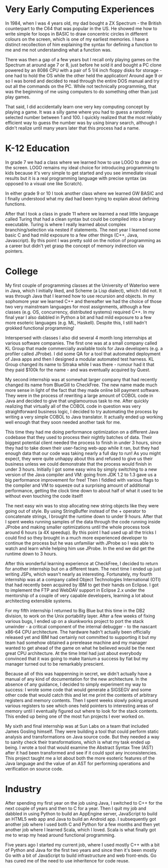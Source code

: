 # Very Early Computing Experiences

In 1984, when I was 4 years old, my dad bought a ZX Spectrum - the British counterpart to the C64 that was popular in the US.
He showed me how to write simple for loops in BASIC to draw concentric circles in different colours on the screen, which is
one of my earliest memories. I have a distinct recollection of him explaining the syntax for defining a function to me
and me not understanding what a function was.

There was then a gap of a few years but I recall only playing games on the Spectrum at around age 7 or 8, just before he sold
it and bought a PC clone powered by an 8086 CPU with a pair of 5 1/4 inch floppy disks for storage - one had to hold the OS
while the other held the application!
Around age 9 or so I was bored and decided to read through the entire DOS manual and try out all the commands on the PC.
While not technically programming, that was the beginning of me using computers to do something other than just play games.

That said, I did accidentally learn one very key computing concept by playing a game. It was a silly game where you had to
guess a randomly selected number between 1 and 100. I quickly realized that the most reliably efficient way to guess the
number was by using binary search, although I didn't realize until many years later that this process had a name.

# K-12 Education

In grade 7 we had a class where we learned how to use LOGO to draw on the screen. LOGO remains my ideal choice for
introducing programming to kids because it's very simple to get started and you see immediate visual results but it is a real
programming language with precise syntax (as opposed to a visual one like Scratch).

In either grade 9 or 10 I took another class where we learned GW BASIC and I finally understood what my dad had been trying 
to explain about defining functions. 

After that I took a class in grade 11 where we learned a neat little language called Turing that had a clean syntax but could
be compiled into a binary executable. Turing is where I really learned about complex branching/selection via nested if
statements.
The next year I learned some basic C and had mild exposure to a few other things (C++, Java, Javascript). By this point I was 
pretty sold on the notion of programming as a career but didn't yet grasp the concept of memory indirection via pointers.

# College

My first couple of programming classes at the University of Waterloo were in Java, which I initially liked, and Scheme
(a Lisp dialect), which I did not. It was through Java that I learned how to use recursion and objects.
In my sophomore year we learned C++ and thereafter we had the choice of those two very mainstream languages for most 
assignments, although a few classes (e.g. OS, concurrency, distributed systems) required C++.
In my final year I also dabbled in Python a bit and had mild exposure to a few more esoteric languages (e.g. ML, Haskell).
Despite this, I still hadn't grokked functional programming!

Interspersed with classes I also did several 4 month long internships at various software companies. The first one was at a 
small company called KL Group that made commercially available tools for Java developers (e.g. a profiler called JProbe).
I did some QA for a tool that automated deployment of Java apps and then I designed a modular automated test harness.
KL Group changed its name to Sitraka while I was there - rumour had it that they paid $100k for the name - and was eventually 
acquired by Quest.

My second internship was at somewhat larger company that had recently changed its name from BlueGill to CheckFree.
The new name made much more sense in light of the fact that they made online bill payment software. They were in the process 
of rewriting a large amount of COBOL code in Java and decided to give that unglamourous task to me. After quickly realizing
that virtually all of the COBOL code in question was very straightforward business logic, I decided to try automating the
process by writing a very simple COBOL to Java translator. It actually ended up working well enough that they soon needed 
another task for me.

This time they had me doing performance optimization on a different Java codebase that they used to process their nightly 
batches of data. Their biggest potential client needed the process to finish in under 3 hours, since they had to take down 
their user-facing web-app while it ran, but they had enough data that our code was taking nearly a full day to run! As you 
might expect, they were quite unhappy about this and refused to give us their business unless we could demonstrate that the 
process would finish in under 3 hours. Initially I got some easy wins by simply switching to a new version of the Java 
compiler and VM: going from JDK 1.2 to 1.3 gave us a big performance improvement for free! Then I fiddled with various 
flags to the compiler and VM to squeeze out a surprising amount of additional performance, getting the clock time down to 
about half of what it used to be without even touching the code itself!

The next easy win was to stop allocating new string objects like they were going out of style. By using StringBuffer instead of
the + operator to concatenate strings, I brought the runtime down to under 9 hours. After that I spent weeks running samples 
of the data through the code running inside JProbe and making smaller optimizations until the whole process took around 6 
hours (a 4X speedup). By this point I had used up all the tricks I could find so they brought in a much more experienced developer
to continue the process but he was unfamiliar with JProbe so I was able to watch and learn while helping him use JProbe. In the 
end we did get the runtime down to 3 hours.

After this wonderful learning experience at CheckFree, I decided to return for another internship but on a different team.
The next time I ended up just writing JSPs, which wasn't nearly as interesting. Fortunately, my fourth internship was at a 
company called Object Technologies International (OTI) that had recently been acquired by IBM to get their hands on Eclipse.
I got to implement the FTP and WebDAV support in Eclipse 2.x under the mentorship of a couple of very capable developers,
learning a lot about architecting extensible systems.

For my fifth internship I returned to Big Blue but this time in the DB2 division, to work on the Unix portability layer.
After a few weeks of fixing various bugs, I ended up on a skunkworks project to port the stack unwinder - a critical component 
of the internal debugger - to the nascant x86-64 CPU architecture. The hardware hadn't actually been officially released yet 
and IBM had certainly not committed to supporting it but my team had somehow obtained a prerelease machine and my manager 
wanted to get ahead of the game on what he believed would be the next great CPU architecture. At the time Intel had just about 
everybody convinced that it was going to make Itanium a success by fiat but my manager turned out to be remarkably prescient.

Because all of this was happenning in secret, we didn't actually have a manual of any kind of documentation for the new 
architecture. In the absence of any guidance, I decided to simply experiment my way to success: I wrote some code that would 
generate a SIGSEGV and some other code that would catch this and let me print the contents of arbitrary registers and memory 
contents. Then I spent weeks slowly poking around various registers to see which ones held pointers to interesting areas of 
memory until I eventually figured out where to look for the stack contents. This ended up being one of the most fun projects I 
ever worked on.

My sixth and final internship was at Sun Labs on a team that included James Gosling himself. They were building a tool that 
could perform static analysis and transformations on Java source code. But they needed a way to sanity check their 
transformations, which is what my task ended up being. I wrote a tool that would examine the Abstract Syntax Tree (AST) after 
it had been transformed and see if it could spot any inconsistencies. This project taught me a lot about both the more esoteric 
features of the Java language and the value of an AST for performing operations and verification on source code.

# Industry

After spending my first year on the job using Java, I switched to C++ for the next couple of years and then to C for a year.
Then I quit my job and dabbled in using Python to build an AppEngine server, JavaScript to build an HTML5 web app and Java to
build an Android app.
I subsequently got another job where I used both C and Python for a few months and then yet another job where I learned Scala,
which I loved. Scala is what finally got me to wrap my head around functional programming.

Five years ago I started my current job, where I used mostly C++ with a bit of Python and Java for the first two years and
since then it's been mostly Go with a bit of JavaScript to build infrastructure and web front-ends. Go has cured me of the
need to use inheritence for code reuse.
